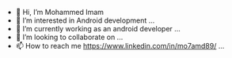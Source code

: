 - 👋 Hi, I’m Mohammed Imam
- 👀 I’m interested in Android development ...
- 🌱 I’m currently working as an android developer  ...
- 💞️ I’m looking to collaborate on ...
- 📫 How to reach me https://www.linkedin.com/in/mo7amd89/ ...

<!---
mo7amd89/mo7amd89 is a ✨ special ✨ repository because its `README.md` (this file) appears on your GitHub profile.
You can click the Preview link to take a look at your changes.
--->
